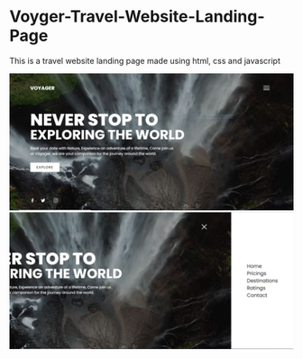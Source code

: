 # Voyger-Travel-Website-Landing-Page
This is a travel website landing page made using html, css and javascript <br>



  <div><img src="preview/pic-preview1.JPG"></div>
  <div><img src="preview/pic-preview2.JPG"></div>
